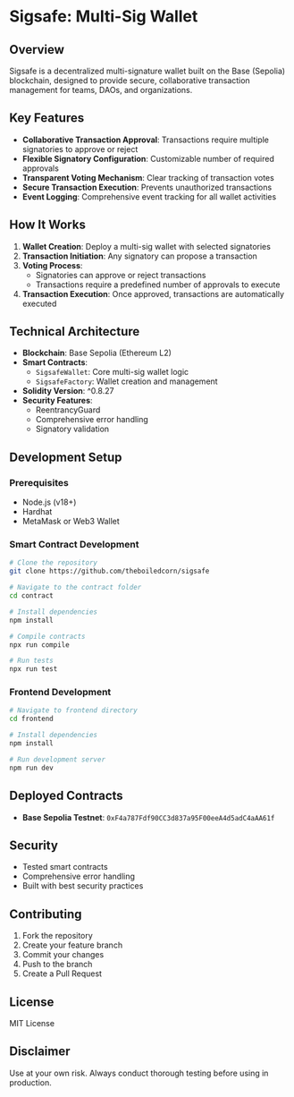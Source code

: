 # Sigsafe: Multi-Sig Wallet

## Overview

Sigsafe is a decentralized multi-signature wallet built on the Base (Sepolia) blockchain, designed to provide secure, collaborative transaction management for teams, DAOs, and organizations.

## Key Features

-   **Collaborative Transaction Approval**: Transactions require multiple signatories to approve or reject
-   **Flexible Signatory Configuration**: Customizable number of required approvals
-   **Transparent Voting Mechanism**: Clear tracking of transaction votes
-   **Secure Transaction Execution**: Prevents unauthorized transactions
-   **Event Logging**: Comprehensive event tracking for all wallet activities

## How It Works

1. **Wallet Creation**: Deploy a multi-sig wallet with selected signatories
2. **Transaction Initiation**: Any signatory can propose a transaction
3. **Voting Process**:
    - Signatories can approve or reject transactions
    - Transactions require a predefined number of approvals to execute
4. **Transaction Execution**: Once approved, transactions are automatically executed

## Technical Architecture

-   **Blockchain**: Base Sepolia (Ethereum L2)
-   **Smart Contracts**:
    -   `SigsafeWallet`: Core multi-sig wallet logic
    -   `SigsafeFactory`: Wallet creation and management
-   **Solidity Version**: ^0.8.27
-   **Security Features**:
    -   ReentrancyGuard
    -   Comprehensive error handling
    -   Signatory validation

## Development Setup

### Prerequisites

-   Node.js (v18+)
-   Hardhat
-   MetaMask or Web3 Wallet

### Smart Contract Development

```bash
# Clone the repository
git clone https://github.com/theboiledcorn/sigsafe

# Navigate to the contract folder
cd contract

# Install dependencies
npm install

# Compile contracts
npx run compile

# Run tests
npx run test

```

### Frontend Development

```bash
# Navigate to frontend directory
cd frontend

# Install dependencies
npm install

# Run development server
npm run dev
```

## Deployed Contracts

-   **Base Sepolia Testnet**: `0xF4a787Fdf90CC3d837a95F00eeA4d5adC4aAA61f`

## Security

-   Tested smart contracts
-   Comprehensive error handling
-   Built with best security practices

## Contributing

1. Fork the repository
2. Create your feature branch
3. Commit your changes
4. Push to the branch
5. Create a Pull Request

## License

MIT License

## Disclaimer

Use at your own risk. Always conduct thorough testing before using in production.
